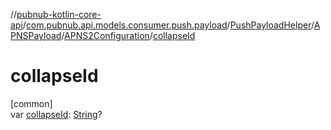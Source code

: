 //[pubnub-kotlin-core-api](../../../../../index.md)/[com.pubnub.api.models.consumer.push.payload](../../../index.md)/[PushPayloadHelper](../../index.md)/[APNSPayload](../index.md)/[APNS2Configuration](index.md)/[collapseId](collapse-id.md)

# collapseId

[common]\
var [collapseId](collapse-id.md): [String](https://kotlinlang.org/api/latest/jvm/stdlib/kotlin-stdlib/kotlin/-string/index.html)?
